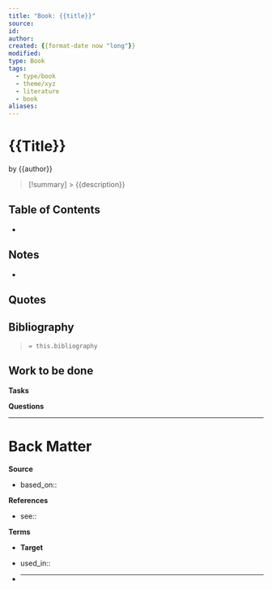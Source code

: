 ```yaml
---
title: "Book: {{title}}"
source:
id:
author:
created: {{format-date now "long"}}
modified:
type: Book
tags:
  - type/book
  - theme/xyz
  - literature
  - book
aliases:
---
```


# {{Title}}

by {{author}}

<!-- No more than a couple paragraphs summarizing this BOOK -->

> [!summary] > {{description}}

## Table of Contents

<!--Link to table of contents (TOC) -->

-

## Notes

<!-- The main content of my thoughts really -->

-

## Quotes

<!-- Notable quotes with reference to their page or location -->

## Bibliography

> `= this.bibliography`

## Work to be done

**Tasks**

<!-- What remains to be done with this note? -->

**Questions**

<!-- What remains for you to consider? -->

---

# Back Matter

**Source**

<!-- Always keep a link to the source- -->

- based_on::

**References**

<!-- Links to pages not referenced in the content. -->

- see::

**Terms**

<!-- Links to definition pages. -->

- **Target**

<!-- Link to project note or externaly published content. -->

- used_in::

- ***
